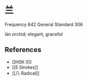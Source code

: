 # 兰
Frequency 642
General Standard 306

lán
orchid; elegant, graceful

## References
- [[HSK 0]]
- [[5 Strokes]]
- [[八 Radical]]